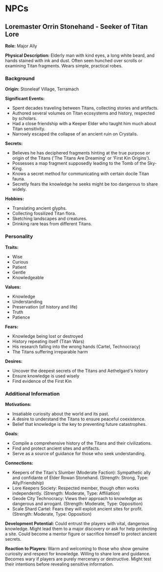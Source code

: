 # NPCs

## Loremaster Orrin Stonehand - Seeker of Titan Lore

**Role:** Major Ally

**Physical Description:** Elderly man with kind eyes, a long white beard, and hands stained with ink and dust. Often seen hunched over scrolls or examining Titan fragments. Wears simple, practical robes.

### Background

**Origin:** Stoneleaf Village, Terramach

**Significant Events:**
- Spent decades traveling between Titans, collecting stories and artifacts.
- Authored several volumes on Titan ecosystems and history, respected by scholars.
- Had a close friendship with a Keeper Elder who taught him much about Titan sensitivity.
- Narrowly escaped the collapse of an ancient ruin on Crystalis.

**Secrets:**
- Believes he has deciphered fragments hinting at the true purpose or origin of the Titans ('The Titans Are Dreaming' or 'First Kin Origins').
- Possesses a map fragment supposedly leading to the Tomb of the Sky-King.
- Knows a secret method for communicating with certain docile Titan fauna.
- Secretly fears the knowledge he seeks might be too dangerous to share widely.

**Hobbies:**
- Translating ancient glyphs.
- Collecting fossilized Titan flora.
- Sketching landscapes and creatures.
- Drinking rare teas from different Titans.

### Personality

**Traits:**
- Wise
- Curious
- Patient
- Gentle
- Knowledgeable

**Values:**
- Knowledge
- Understanding
- Preservation (of history and life)
- Truth
- Patience

**Fears:**
- Knowledge being lost or destroyed
- History repeating itself (Titan Wars)
- His research falling into the wrong hands (Cartel, Technocracy)
- The Titans suffering irreparable harm

**Desires:**
- Uncover the deepest secrets of the Titans and Aethelgard's history
- Ensure knowledge is used wisely
- Find evidence of the First Kin

### Additional Information

**Motivations:**
- Insatiable curiosity about the world and its past.
- A desire to understand the Titans to ensure peaceful coexistence.
- Belief that knowledge is the key to preventing future catastrophes.

**Goals:**
- Compile a comprehensive history of the Titans and their civilizations.
- Find and protect ancient sites and artifacts.
- Serve as a source of guidance for those who seek understanding.

**Connections:**
- Keepers of the Titan's Slumber (Moderate Faction): Sympathetic ally and confidante of Elder Rowan Stonehand. (Strength: Strong, Type: Ally/Friendship)
- Lore Keepers Society: Respected member, though often works independently. (Strength: Moderate, Type: Affiliation)
- Geode City Technocracy: Views their approach to knowledge as dangerous and arrogant. (Strength: Moderate, Type: Opposition)
- Scale Shard Cartel: Fears they will exploit ancient sites for profit. (Strength: Moderate, Type: Opposition)

**Development Potential:** Could entrust the players with vital, dangerous knowledge. Might lead them to a major discovery or ask for help protecting a site. Could become a mentor figure or sacrifice himself to protect ancient secrets.

**Reaction to Players:** Warm and welcoming to those who show genuine curiosity and respect for knowledge. Willing to share lore and guidance. Becomes wary if players are purely mercenary or destructive. Might test their intentions before revealing sensitive information.